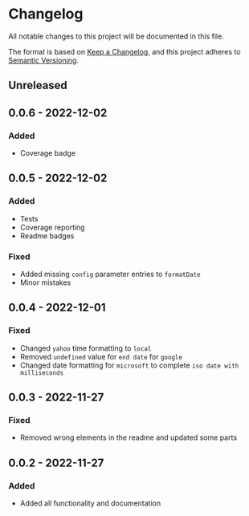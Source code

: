 # Changelog

All notable changes to this project will be documented in this file.

The format is based on [Keep a Changelog](https://keepachangelog.com/en/1.0.0/),
and this project adheres to [Semantic Versioning](https://semver.org/spec/v2.0.0.html).

## Unreleased

## 0.0.6 - 2022-12-02
### Added
- Coverage badge

## 0.0.5 - 2022-12-02
### Added
- Tests
- Coverage reporting
- Readme badges

### Fixed
- Added missing `config` parameter entries to `formatDate`
- Minor mistakes

## 0.0.4 - 2022-12-01
### Fixed
- Changed `yahoo` time formatting to `local`
- Removed `undefined` value for `end date` for `google`
- Changed date formatting for `microsoft` to complete `iso date with milliseconds`

## 0.0.3 - 2022-11-27
### Fixed
- Removed wrong elements in the readme and updated some parts

## 0.0.2 - 2022-11-27
### Added
- Added all functionality and documentation
